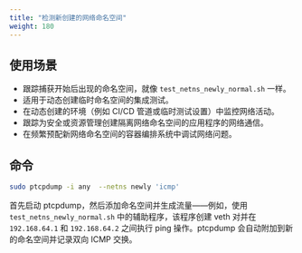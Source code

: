 ```yaml
---
title: "检测新创建的网络命名空间"
weight: 180
---
```


## 使用场景

- 跟踪捕获开始后出现的命名空间，就像 `test_netns_newly_normal.sh` 一样。
- 适用于动态创建临时命名空间的集成测试。
- 在动态创建的环境（例如 CI/CD 管道或临时测试设置）中监控网络活动。
- 跟踪为安全或资源管理创建隔离网络命名空间的应用程序的网络通信。
- 在频繁预配新网络命名空间的容器编排系统中调试网络问题。

## 命令

```bash
sudo ptcpdump -i any  --netns newly 'icmp'
```

首先启动 ptcpdump，然后添加命名空间并生成流量——例如，使用 `test_netns_newly_normal.sh` 中的辅助程序，该程序创建 veth 对并在 `192.168.64.1` 和 `192.168.64.2` 之间执行 ping 操作。ptcpdump 会自动附加到新的命名空间并记录双向 ICMP 交换。